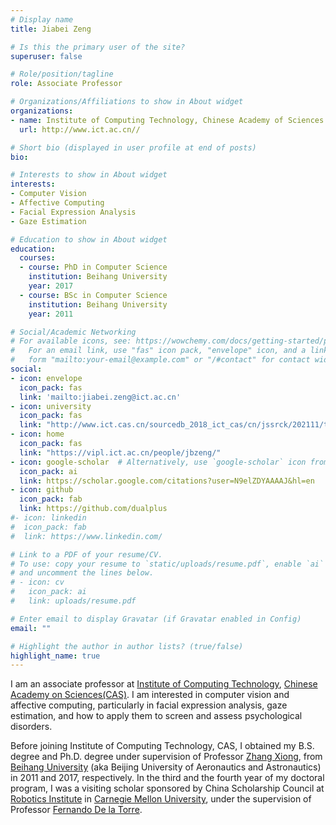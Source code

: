 ```yaml
---
# Display name
title: Jiabei Zeng

# Is this the primary user of the site?
superuser: false

# Role/position/tagline
role: Associate Professor

# Organizations/Affiliations to show in About widget
organizations:
- name: Institute of Computing Technology, Chinese Academy of Sciences
  url: http://www.ict.ac.cn//

# Short bio (displayed in user profile at end of posts)
bio:

# Interests to show in About widget
interests:
- Computer Vision
- Affective Computing
- Facial Expression Analysis
- Gaze Estimation

# Education to show in About widget
education:
  courses:
  - course: PhD in Computer Science
    institution: Beihang University
    year: 2017
  - course: BSc in Computer Science
    institution: Beihang University
    year: 2011

# Social/Academic Networking
# For available icons, see: https://wowchemy.com/docs/getting-started/page-builder/#icons
#   For an email link, use "fas" icon pack, "envelope" icon, and a link in the
#   form "mailto:your-email@example.com" or "/#contact" for contact widget.
social:
- icon: envelope
  icon_pack: fas
  link: 'mailto:jiabei.zeng@ict.ac.cn'
- icon: university
  icon_pack: fas
  link: "http://www.ict.cas.cn/sourcedb_2018_ict_cas/cn/jssrck/202111/t20211108_6246291.html"
- icon: home
  icon_pack: fas
  link: "https://vipl.ict.ac.cn/people/jbzeng/"
- icon: google-scholar  # Alternatively, use `google-scholar` icon from `ai` icon pack
  icon_pack: ai
  link: https://scholar.google.com/citations?user=N9elZDYAAAAJ&hl=en
- icon: github
  icon_pack: fab
  link: https://github.com/dualplus
#- icon: linkedin
#  icon_pack: fab
#  link: https://www.linkedin.com/

# Link to a PDF of your resume/CV.
# To use: copy your resume to `static/uploads/resume.pdf`, enable `ai` icons in `params.toml`, 
# and uncomment the lines below.
# - icon: cv
#   icon_pack: ai
#   link: uploads/resume.pdf

# Enter email to display Gravatar (if Gravatar enabled in Config)
email: ""

# Highlight the author in author lists? (true/false)
highlight_name: true
---
```


I am an associate professor at [Institute of Computing Technology](http://www.ict.ac.cn/), [Chinese Academy on Sciences(CAS)](https://english.cas.cn/). I am interested in computer vision and affective computing, particularly in facial expression analysis, gaze estimation, and how to apply them to screen and assess psychological disorders. 

Before joining Institute of Computing Technology, CAS, I obtained my B.S. degree and Ph.D. degree under supervision of Professor [Zhang Xiong](http://scse.buaa.edu.cn/info/1121/2556.htm),  from [Beihang University](https://ev.buaa.edu.cn/) (aka Beijing University of Aeronautics and Astronautics) in 2011 and 2017, respectively. In the third and the fourth year of my doctoral program, I was a visiting scholar sponsored by China Scholarship Council at [Robotics Institute](https://www.ri.cmu.edu/) in [Carnegie Mellon University](https://www.cmu.edu/), under the supervision of Professor [Fernando De la Torre](https://www.cs.cmu.edu/~ftorre/). 
